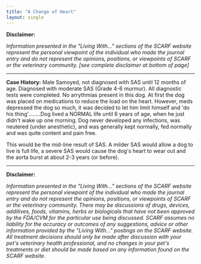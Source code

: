 ```yaml
---
title: "A Change of Heart"
layout: single
---
```


**Disclaimer:**

_Information presented in the "Living With..." sections of the SCARF website represent the personal viewpoint of the individual who made the journal entry and do not represent the opinions, positions, or viewpoints of SCARF or the veterinary community. [see complete disclaimer at bottom of page]_

---

**Case History:** Male Samoyed, not diagnosed with SAS until 12 months of age. Diagnosed
with moderate SAS (Grade 4-6 murmur). All diagnostic tests were
completed. No arrythmias present in this dog. At first the dog was
placed on medications to reduce the load on the heart. However, meds
depressed the dog so much, it was decided to let him limit himself and
'do his thing'........Dog lived a NORMAL life until 6 years of age, when
he just didn't wake up one morning. Dog never developed any infections,
was neutered (under anesthetic), and was generally kept normally, fed
normally and was quite content and pain free.

This would be the mid-line result of SAS. A milder SAS would allow a
dog to live is full life, a severe SAS would cause the dog's heart to
wear out and the aorta burst at about 2-3 years (or before).

---

**Disclaimer:**

_Information presented in the "Living With..." sections of the SCARF website represent the personal viewpoint of the individual who made the journal entry and do not represent the opinions, positions, or viewpoints of SCARF or the veterinary community. There may be discussions of drugs, devices, additives, foods, vitamins, herbs or biologicals that have not been approved by the FDA/CVM for the particular use being discussed. SCARF assumes no liability for the accuracy or outcomes of any suggestions, advice or other information provided by the "Living With..." postings on the SCARF website. All treatment decisions should only be made after discussion with your pet's veterinary health professional, and no changes in your pet's treatments or diet should be made based on any information found on the SCARF website._
